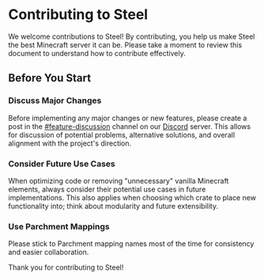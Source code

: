# Contributing to Steel

We welcome contributions to Steel! By contributing, you help us make Steel the best Minecraft server it can be. Please take a moment to review this document to understand how to contribute effectively.

## Before You Start

### Discuss Major Changes

Before implementing any major changes or new features, please create a post in the [#feature-discussion](https://canary.discord.com/channels/1428487339759370322/1429074039015473272) channel on our [Discord](https://discord.gg/MwChEHnAbh) server. This allows for discussion of potential problems, alternative solutions, and overall alignment with the project's direction.

### Consider Future Use Cases

When optimizing code or removing "unnecessary" vanilla Minecraft elements, always consider their potential use cases in future implementations. This also applies when choosing which crate to place new functionality into; think about modularity and future extensibility.

### Use Parchment Mappings

Please stick to Parchment mapping names most of the time for consistency and easier collaboration.


Thank you for contributing to Steel!
